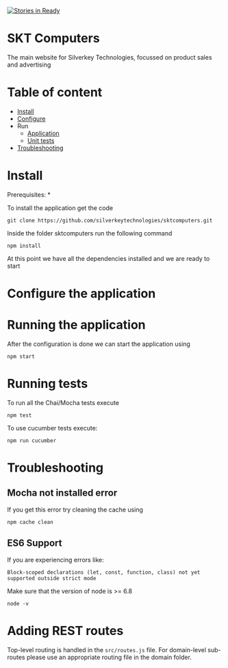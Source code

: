 [![Stories in Ready](https://badge.waffle.io/silverkeytechnologies/sktcomputers.png?label=ready&title=Ready)](https://waffle.io/silverkeytechnologies/sktcomputers)
# SKT Computers
The main website for Silverkey Technologies, focussed on product sales and advertising

# Table of content
* [Install](#install)
* [Configure](#configure-the-application)
* Run
  * [Application](#running-the-application)
  * [Unit tests](#running-tests)
* [Troubleshooting](#troubleshooting)

# Install
Prerequisites:
*

To install the application get the code
```
git clone https://github.com/silverkeytechnologies/sktcomputers.git
```

Inside the folder sktcomputers run the following command
```
npm install
```

At this point we have all the dependencies installed and we are ready to start

# Configure the application



# Running the application

After the configuration is done we can start the application using

```
npm start
```

# Running tests

To run all the Chai/Mocha tests execute

```
npm test
```

To use cucumber tests execute:

```
npm run cucumber
```


# Troubleshooting

## Mocha not installed error

If you get this error try cleaning the cache using

```
npm cache clean
```

## ES6 Support

If you are experiencing errors like:

```
Block-scoped declarations (let, const, function, class) not yet supported outside strict mode
```

Make sure that the version of node is >= 6.8

```
node -v
```

# Adding REST routes

Top-level routing is handled in the `src/routes.js` file. For domain-level sub-routes please use an appropriate routing file in the domain folder.

